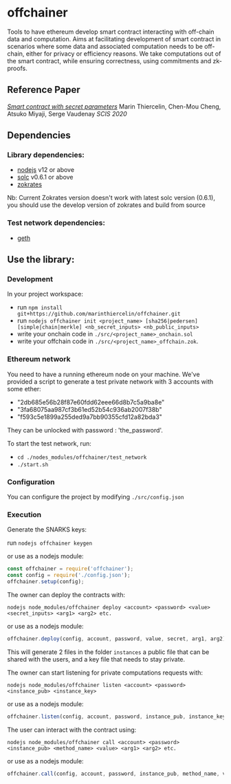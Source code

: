 # offchainer
Tools to have ethereum develop smart contract interacting with off-chain data and computation.
Aims at facilitating development of smart contract in scenarios where some data and associated computation
needs to be off-chain, either for privacy or efficiency reasons.
We take computations out of the smart contract, while ensuring correctness, using commitments and zk-proofs.

## Reference Paper

[_Smart contract with secret parameters_](#/docs/paper.pdf)
Marin Thiercelin, Chen-Mou Cheng, Atsuko Miyaji, Serge Vaudenay
*SCIS 2020*

## Dependencies 

### Library dependencies:
- [nodejs](https://github.com/nodesource/distributions/blob/master/README.md#debinstall) v12 or above
- [solc](https://solidity.readthedocs.io/en/v0.5.13/installing-solidity.html#binary-packages) v0.6.1 or above
- [zokrates](https://zokrates.github.io/gettingstarted.html)

Nb: Current Zokrates version doesn't work with latest solc version (0.6.1), you should use the develop version
of zokrates and build from source

### Test network dependencies:
- [geth](https://geth.ethereum.org/docs/install-and-build/installing-geth#install-on-ubuntu-via-ppas)

## Use the library:
### Development
In your project workspace:
- run `npm install git+https://github.com/marinthiercelin/offchainer.git`
- run `nodejs offchainer init <project_name> [sha256|pedersen] [simple|chain|merkle] <nb_secret_inputs> <nb_public_inputs>`
- write your onchain code in `./src/<project_name>_onchain.sol`
- write your offchain code in `./src/<project_name>_offchain.zok`.

### Ethereum network
You need to have a running ethereum node on your machine.
We've provided a script to generate a test private network with 3 accounts with some ether:
- "2db685e56b28f87e60fdd62eee66d8b7c5a9ba8e"
- "3fa68075aa987cf3b61ed52b54c936ab2007f38b"
- "f593c5e1899a255ded9a7bb90355cfd12a82bda3"

They can be unlocked with password : 'the_password'.

To start the test network, run: 
- `cd ./nodes_modules/offchainer/test_network`
- `./start.sh`

### Configuration

You can configure the project by modifying `./src/config.json`

### Execution

Generate the SNARKS keys:

run `nodejs offchainer keygen`

or use as a nodejs module: 
```js 
const offchainer = require('offchainer');
const config = require('./config.json');
offchainer.setup(config);
```
The owner can deploy the contracts with: 

`nodejs node_modules/offchainer deploy <account> <password> <value> <secret_inputs> <arg1> <arg2> etc.`

or use as a nodejs module: 
```js 
offchainer.deploy(config, account, password, value, secret, arg1, arg2);
```

This will generate 2 files in the folder `instances` a public file that can be shared with the users, and a key file that needs to stay private.

The owner can start listening for private computations requests with: 

`nodejs node_modules/offchainer listen <account> <password> <instance_pub> <instance_key>`

or use as a nodejs module: 
```js 
offchainer.listen(config, account, password, instance_pub, instance_key);
```

The user can interact with the contract using:

`nodejs node_modules/offchainer call <account> <password>  <instance_pub> <method_name> <value> <arg1> <arg2> etc.`

or use as a nodejs module: 
```js 
offchainer.call(config, account, password, instance_pub, method_name, value, arg1, arg2);
```






